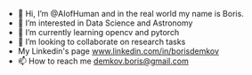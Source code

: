 - 👋 Hi, I’m @AIofHuman and in the real world my name is Boris.
- 👀 I’m interested in Data Science and Astronomy
- 🌱 I’m currently learning opencv and pytorch
- 💞️ I’m looking to collaborate on research tasks 
- My Linkedin's page www.linkedin.com/in/borisdemkov
- 📫 How to reach me demkov.boris@gmail.com

<!---
AIofHuman/AIofHuman is a ✨ special ✨ repository because its `README.md` (this file) appears on your GitHub profile.
You can click the Preview link to take a look at your changes.
--->
